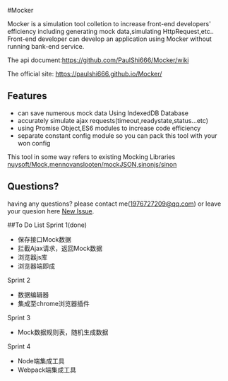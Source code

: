 #Mocker


Mocker is a simulation tool colletion to increase front-end developers' efficiency including generating mock data,simulating HttpRequest,etc..
Front-end developer can develop an application using Mocker without running bank-end service.

The api document:<https://github.com/PaulShi666/Mocker/wiki>

The official site: <https://paulshi666.github.io/Mocker/>

## Features

* can save numerous mock data Using IndexedDB Database
* accurately simulate ajax requests(timeout,readystate,status...etc)
* using Promise Object,ES6 modules to increase code efficiency
* separate constant config module so you can pack this tool with your won config

This tool in some way refers to existing Mocking Libraries [nuysoft/Mock](https://github.com/nuysoft/Mock/tree/refactoring),[mennovanslooten/mockJSON](https://github.com/mennovanslooten/mockJSON),[sinonjs/sinon](https://github.com/sinonjs/sinon)

## Questions?
having any questions? please contact me(1976727209@qq.com) or leave your quesion here [New Issue](https://github.com/PaulShi666/Mocker/issues/new).

##To Do List
Sprint 1(done)
* 保存接口Mock数据
* 拦截Ajax请求，返回Mock数据
* 浏览器js库
* 浏览器端即成

Sprint 2
* 数据编辑器
* 集成至chrome浏览器插件

Sprint 3
* Mock数据规则表，随机生成数据

Sprint 4
* Node端集成工具
* Webpack端集成工具